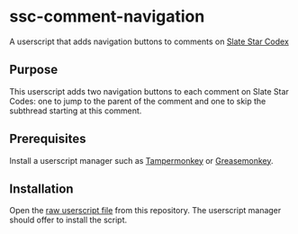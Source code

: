 # ssc-comment-navigation
A userscript that adds navigation buttons to comments on [Slate Star Codex](http://slatestarcodex.com/)

## Purpose
This userscript adds two navigation buttons to each comment on Slate Star Codes:
one to jump to the parent of the comment and one to skip the subthread starting
at this comment.

## Prerequisites
Install a userscript manager such as [Tampermonkey](https://tampermonkey.net/)
or [Greasemonkey](https://www.greasespot.net/).

## Installation
Open the [raw userscript file](https://github.com/deffi/ssc-comment-navigation/raw/master/ssc-comment-navigation.user.js)
from this repository. The userscript manager should offer to install the script.
